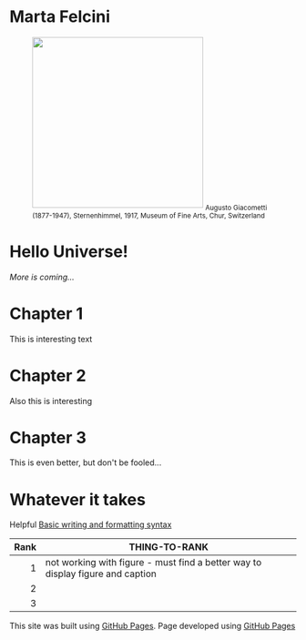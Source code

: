 # Marta Felcini
<!-- This content will not appear in the rendered Markdown -->
<figure> 
    <img src="https://user-images.githubusercontent.com/39876967/188236115-a7769732-4f78-44a9-95d0-adeeb070aa02.jpg" height="300"
    <figcaption> <sub>Augusto Giacometti (1877-1947), Sternenhimmel, 1917, Museum of Fine Arts, Chur, Switzerland</sub> </figcaption>
</figure>

# Hello Universe!
*More is coming...* 
# Chapter 1
This is interesting text
# Chapter 2
Also this is interesting
# Chapter 3
This is even better, but don't be fooled...
# Whatever it takes
Helpful [Basic writing and formatting syntax](https://docs.github.com/en/get-started/writing-on-github/getting-started-with-writing-and-formatting-on-github/basic-writing-and-formatting-syntax)

| Rank | THING-TO-RANK |
|-----:|---------------|
|     1| not working with figure - must find a better way to display figure and caption|
|     2|               |
|     3|               |

This site was built using [GitHub Pages](https://pages.github.com/).
Page developed using <a href="https://docs.github.com/en/pages/getting-started-with-github-pages/about-github-pages">GitHub Pages</a>
